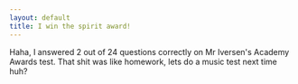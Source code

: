 ```yaml
---
layout: default
title: I win the spirit award!
---
```


Haha, I answered 2 out of 24 questions correctly on Mr Iversen's Academy
Awards test. That shit was like homework, lets do a music test next time huh?
